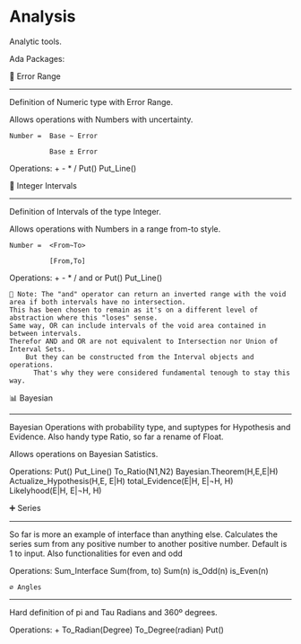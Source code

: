 # Analysis
Analytic tools.

Ada Packages:


📏 Error Range
___________
  Definition of Numeric type with Error Range.
  
  Allows operations with Numbers with uncertainty.
  
    Number =  Base ~ Error 
    
              Base ± Error
              
              
  Operations:   +   -   *   /   Put()   Put_Line()
 

🤙 Integer Intervals
___________
  Definition of Intervals of the type Integer.
  
  Allows operations with Numbers in a range from-to style.
  
    Number =  <From~To> 
    
              [From,To]
              
              
  Operations:   +   -   *   /  and or  Put()   Put_Line()
  
    📝 Note: The "and" operator can return an inverted range with the void area if both intervals have no intersection. 
    This has been chosen to remain as it's on a different level of abstraction where this "loses" sense.
    Same way, OR can include intervals of the void area contained in between intervals.
    Therefor AND and OR are not equivalent to Intersection nor Union of Interval Sets.
        But they can be constructed from the Interval objects and operations.
          That's why they were considered fundamental tenough to stay this way.
          
          
 📊 Bayesian
___________
  Bayesian Operations with probability type, and suptypes for Hypothesis and Evidence. Also handy type Ratio, so far a rename of Float.
  
  Allows operations on Bayesian Satistics.             
              
  Operations:  Put()   Put_Line()   To_Ratio(N1,N2)   Bayesian.Theorem(H,E,E|H)  Actualize_Hypothesis(H,E, E|H)
      total_Evidence(E|H, E|¬H, H)    Likelyhood(E|H, E|¬H, H)
      
  
  
  
  
   ➕ Series
___________
 So far is more an example of interface than anything else.
 Calculates the series sum from any positive number to another positive number. Default is 1 to input.
 Also functionalities for even and odd
              
  Operations:  Sum_Interface   Sum(from, to)   Sum(n)   is_Odd(n)  is_Even(n) 
  
  
    ⌀ Angles
 ____________
 Hard definition of pi and Tau
 Radians and 360º degrees.

  Operations:  +   To_Radian(Degree)   To_Degree(radian)     Put()   
